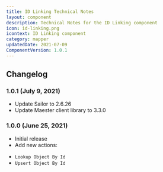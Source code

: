 ```yaml
---
title: ID Linking Technical Notes
layout: component
description: Technical Notes for the ID Linking component
icon: id-linking.png
icontext: ID Linking component
category: mapper
updatedDate: 2021-07-09
ComponentVersion: 1.0.1
---
```


## Changelog

### 1.0.1 (July 9, 2021)
* Update Sailor to 2.6.26
* Update Maester client library to 3.3.0

### 1.0.0 (June 25, 2021)
* Initial release
* Add new actions:
- `Lookup Object By Id`
- `Upsert Object By Id`
